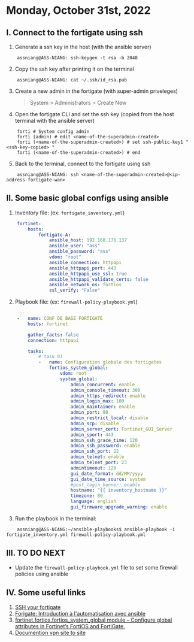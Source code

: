 # Monday, October 31st, 2022
## I. Connect to the fortigate using ssh
1. Generate a ssh key in the host (with the ansible server)
```shell
    assniang@ASS-NIANG: ssh-keygen -t rsa -b 2048
```
2. Copy the ssh key after printing it on the terminal
```shell
    assniang@ASS-NIANG: cat ~/.ssh/id_rsa.pub
```
3. Create a new admin in the fortigate (with super-admin priveleges)
    > System > Administrators > Create New
4. Open the fortigate CLI and set the ssh key (copied from the host terminal with the ansible server)
```shell
    forti # System config admin
    forti (admin) # edit <name-of-the-superadmin-created>
    forti (<name-of-the-superadmin-created>) # set ssh-public-key1 " <ssh-key-copied> "
    forti (<name-of-the-superadmin-created>) # end
```
5. Back to the terminal, connect to the fortigate using ssh
```shell
    assniang@ASS-NIANG: ssh <name-of-the-superadmin-created>@<ip-address-fortigate-wan>
```

## II. Some basic global configs using ansible
1. Inventory file: (ex: `fortigate_inventory.yml`)
```yaml
    fortinet:
        hosts:
            fortigate-A:
                ansible_host: 192.168.176.137
                ansible_user: "ass"
                ansible_password: "ass"
                vdom: "root"
                ansible_connection: httpapi
                ansible_httpapi_port: 443
                ansible_httpapi_use_ssl: true
                ansible_httpapi_validate_certs: false
                ansible_network_os: fortios
                ssl_verify: "False"
```
2. Playbook file: (ex: `firewall-policy-playbook.yml`)
```yaml
    ---
    -   name: CONF DE BASE FORTIGATE
        hosts: fortinet

        gather_facts: false
        connection: httpapi

        tasks:
            # task 01
            -   name: Configuration globale des fortigates 
                fortios_system_global:
                    vdom: root
                    system_global:
                        admin_concurrent: enable
                        admin_console_timeout: 300
                        admin_https_redirect: enable
                        admin_login_max: 100
                        admin_maintainer: enable
                        admin_port: 80
                        admin_restrict_local: disable
                        admin_scp: disable
                        admin_server_cert: Fortinet_GUI_Server
                        admin_sport: 443
                        admin_ssh_grace_time: 120
                        admin_ssh_password: enable
                        admin_ssh_port: 22
                        admin_telnet: enable
                        admin_telnet_port: 23
                        admintimeout: 120
                        gui_date_format: dd/MM/yyyy
                        gui_date_time_source: system
                        #post_login_banner: enable
                        hostname: "{{ inventory_hostname }}"
                        timezone: 80
                        language: english
                        gui_firmware_upgrade_warning: enable
```
3. Run the playbook in the terminal:
```shell
    assniang@ASS-NIANG:~/ansible-playbooks$ ansible-playbook -i fortigate_inventory.yml firewall-policy-playbook.yml
```

## III. TO DO NEXT
- Update the `firewall-policy-playbook.yml` file to set some firewall policies using ansible

## IV. Some useful links
1. [SSH your fortigate](https://www.youtube.com/watch?v=CB2lv4ebBJg)
2. [Forigate: Introduction à l'automatisation avec ansible](https://www.youtube.com/watch?v=U5Y7_VIe6fs&t=151s)
3. [fortinet.fortios.fortios_system_global module – Configure global attributes in Fortinet’s FortiOS and FortiGate.](https://docs.ansible.com/ansible/latest/collections/fortinet/fortios/fortios_system_global_module.html#ansible-collections-fortinet-fortios-fortios-system-global-module)
4. [Documention vpn site to site](https://docs.fortinet.com/document/fortigate/7.2.1/administration-guide/913287/basic-site-to-site-vpn-with-pre-shared-key)
